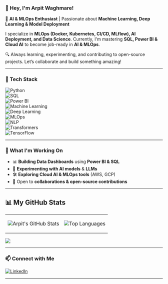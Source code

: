 ### 👋 Hey, I'm Arpit Waghmare!  
🚀 **AI & MLOps Enthusiast** | Passionate about **Machine Learning, Deep Learning & Model Deployment**  

I specialize in **MLOps (Docker, Kubernetes, CI/CD, MLflow), AI Deployment, and Data Science**. Currently, I'm mastering **SQL, Power BI & Cloud AI** to become job-ready in **AI & MLOps**.  

🔍 Always learning, experimenting, and contributing to open-source projects. Let’s collaborate and build something amazing!  

---

### 🔧 Tech Stack  
![Python](https://img.shields.io/badge/Python-3776AB?style=flat&logo=python&logoColor=white)  
![SQL](https://img.shields.io/badge/SQL-4479A1?style=flat&logo=MySQL&logoColor=white)  
![Power BI](https://img.shields.io/badge/PowerBI-F2C811?style=flat&logo=powerbi&logoColor=black)  
![Machine Learning](https://img.shields.io/badge/Machine%20Learning-orange?style=flat&logo=scikit-learn&logoColor=white)  
![Deep Learning](https://img.shields.io/badge/Deep%20Learning-red?style=flat&logo=pytorch&logoColor=white)  
![MLOps](https://img.shields.io/badge/MLOps-blue?style=flat&logo=docker&logoColor=white)  
![NLP](https://img.shields.io/badge/NLP-purple?style=flat&logo=spacy&logoColor=white)  
![Transformers](https://img.shields.io/badge/Transformers-yellow?style=flat&logo=huggingface&logoColor=white)  
![TensorFlow](https://img.shields.io/badge/TensorFlow-FF6F00?style=flat&logo=tensorflow&logoColor=white)  

---

### 🚀 What I'm Working On  
- 📊 **Building Data Dashboards** using **Power BI & SQL**  
- 🤖 **Experimenting with AI models** & **LLMs**  
- 🛠 **Exploring Cloud AI & MLOps tools** (AWS, GCP)  
- 📌 Open to **collaborations & open-source contributions**  

---

## 📊 My GitHub Stats  
<table>
<tr>
<td>

![Arpit's GitHub Stats](https://github-readme-stats.vercel.app/api?username=ArpitW-zero-hero&show_icons=true&theme=radical)

</td>
<td>

![Top Languages](https://github-readme-stats.vercel.app/api/top-langs/?username=ArpitW-zero-hero&layout=compact&theme=radical)

</td>
</tr>
</table>

![](https://komarev.com/ghpvc/?username=ArpitW-zero-hero&color=blue)

---

### 📫 Connect with Me  
[![LinkedIn](https://img.shields.io/badge/LinkedIn-blue?style=flat&logo=linkedin)]( https://www.linkedin.com/in/arpit-waghamare?utm_source=share&utm_campaign=share_via&utm_content=profile&utm_medium=android_app)  
<!--[![Twitter](https://img.shields.io/badge/Twitter-blue?style=flat&logo=twitter)](https://twitter.com/your-profile/) 
[![Portfolio](https://img.shields.io/badge/Portfolio-Website-brightgreen?style=flat&logo=web)](https://your-portfolio.com/)  -->

---

